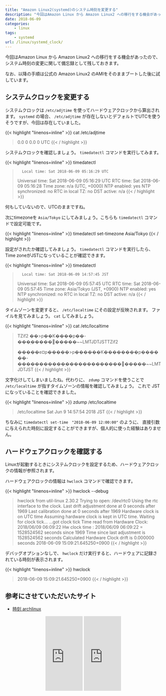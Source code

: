 ```yaml
---
title: "Amazon Linux2(systemd)のシステム時刻を変更する"
description: "今回はAmazon Linux から Amazon Linux2 への移行をする機会があったので、システム時刻の変更に関して備忘録として残しておきます。"
date: 2018-06-09
categories:
    - linux
tags:
    - systemd
url: /linux/systemd_clock/
---
```


今回はAmazon Linux から Amazon Linux2 への移行をする機会があったので、
システム時刻の変更に関して備忘録として残しておきます。

なお、以降の手順は公式の Amazon Linux2 のAMIをそのままブートした後に試しています。

## システムクロックを変更する

システムクロックは `/etc/adjtime` を使ってハードウェアクロックから算出されます。
`systemd` の場合、 `/etc/adjtime` が存在しないとデフォルトでUTCを使うそうですが、今回は存在していました。

{{< highlight "linenos=inline" >}}
cat /etc/adjtime

> 0.0 0 0.0
> 0
> UTC
{{< / highlight >}}

システムクロックを確認しましょう。 `timedatectl` コマンドを実行してみます。

{{< highlight "linenos=inline" >}}
timedatectl

>       Local time: Sat 2018-06-09 05:16:29 UTC
>   Universal time: Sat 2018-06-09 05:16:29 UTC
>         RTC time: Sat 2018-06-09 05:16:28
>        Time zone: n/a (UTC, +0000)
>      NTP enabled: yes
> NTP synchronized: no
>  RTC in local TZ: no
>      DST active: n/a
{{< / highlight >}}

何もしていないので、UTCのままですね。

次にtimezoneを `Asia/Tokyo` にしてみましょう。こちらも `timedatectl` コマンドで設定可能です。

{{< highlight "linenos=inline" >}}
timedatectl set-timezone Asia/Tokyo
{{< / highlight >}}

設定がされたか確認してみましょう。 `timedatectl` コマンドを実行したら、 Time zoneがJSTになっていることが確認できます。

{{< highlight "linenos=inline" >}}
timedatectl

>       Local time: Sat 2018-06-09 14:57:45 JST
>   Universal time: Sat 2018-06-09 05:57:45 UTC
>         RTC time: Sat 2018-06-09 05:57:45
>        Time zone: Asia/Tokyo (JST, +0900)
>      NTP enabled: yes
> NTP synchronized: no
>  RTC in local TZ: no
>       DST active: n/a
{{< / highlight >}}

タイムゾーンを変更すると、 `/etc/localtime` にその設定が反映されます。
ファイルを見てみましょう。 `cat` してみましょう。

{{< highlight "linenos=inline" >}}
cat /etc/localtime

> TZif2
>         ��>p��K����p��-���ۭ�����݌�����~~LMTJDTJSTTZif2
>
> �����e¤p�����>p������K��������p������-�����������ۭ�������������݌�����~~LMTJDTJST
{{< / highlight >}}

文字化けしてしまいましたね。代わりに、 `zdump` コマンドを使うことで `/etc/localtime` が指すタイムゾーンの情報を確認してみましょう。
これで JST になっていることを確認できました。

{{< highlight "linenos=inline" >}}
zdump /etc/localtime

> /etc/localtime  Sat Jun  9 14:57:54 2018 JST
{{< / highlight >}}

ちなみに `timedatectl set-time　"2018-06-09 12:00:00"` のように、
直接引数に与えられた時刻に設定することができますが、個人的に使った経験はありません。

## ハードウェアクロックを確認する

Linuxが起動するときにシステムクロックを設定するため、ハードウェアクロックの情報が参照されます。

ハードウェアクロックの情報は `hwclock` コマンドで確認できます。

{{< highlight "linenos=inline" >}}
hwclock --debug

> hwclock from util-linux 2.30.2
> Trying to open: /dev/rtc0
> Using the rtc interface to the clock.
> Last drift adjustment done at 0 seconds after 1969
> Last calibration done at 0 seconds after 1969
> Hardware clock is on UTC time
> Assuming hardware clock is kept in UTC time.
> Waiting for clock tick...
> ...got clock tick
> Time read from Hardware Clock: 2018/06/09 06:09:22
> Hw clock time : 2018/06/09 06:09:22 = 1528524562 seconds since 1969
> Time since last adjustment is 1528524562 seconds
> Calculated Hardware Clock drift is 0.000000 seconds
> 2018-06-09 15:09:21.645250+0900
{{< / highlight >}}

デバッグオプションなしで、 `hwclock` だけ実行すると、ハードウェアに記録されている時刻が表示されます。

{{< highlight "linenos=inline" >}}
hwclock

> 2018-06-09 15:09:21.645250+0900
{{< / highlight >}}

## 参考にさせていただいたサイト

* [時刻 archlinux](https://wiki.archlinux.jp/index.php/%E6%99%82%E5%88%BB)

<div align="center">
<iframe style="width:120px;height:240px;" marginwidth="0" marginheight="0" scrolling="no" frameborder="0" src="https://rcm-fe.amazon-adsystem.com/e/cm?ref=qf_sp_asin_til&t=soudegesu-22&m=amazon&o=9&p=8&l=as1&IS2=1&detail=1&asins=4798044911&linkId=ecbd4a37e5ba5b5255521397a806e73c&bc1=ffffff&lt1=_blank&fc1=333333&lc1=0066c0&bg1=ffffff&f=ifr">
</iframe>
<iframe style="width:120px;height:240px;" marginwidth="0" marginheight="0" scrolling="no" frameborder="0" src="https://rcm-fe.amazon-adsystem.com/e/cm?ref=qf_sp_asin_til&t=soudegesu-22&m=amazon&o=9&p=8&l=as1&IS2=1&detail=1&asins=4797382686&linkId=72348c4f427aaabd31a6e84ed1928825&bc1=ffffff&lt1=_blank&fc1=333333&lc1=0066c0&bg1=ffffff&f=ifr">
</iframe>
</div>
